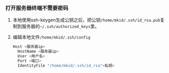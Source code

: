 

### 打开服务器终端不需要密码

1. 本地使用ssh-keygen生成公钥之后，把公钥`/home/mkid/.ssh/id_rsa.pub`复制到服务器的`~/.ssh/authorized_keys`里。

2. 编辑本地文件`/home/mkid/.ssh/config`

   ```python
   Host <服务器ip>
     HostName <服务器ip>
     User <用户名>
     Port <端口>
     IdentityFile "/home/mkid/.ssh/id_rsa"<私钥>
   ```

   